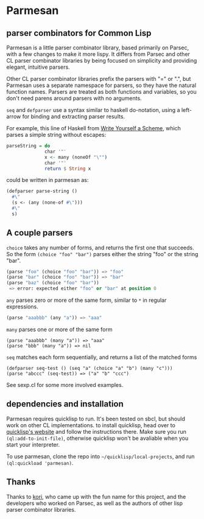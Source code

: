 # Parmesan
## parser combinators for Common Lisp

Parmesan is a little parser combinator library, based primarily on Parsec, with a few changes to make it more lispy.
It differs from Parsec and other CL parser combinator libraries by being focused on simplicity and providing elegant, intuitive parsers.

Other CL parser combinator libraries prefix the parsers with "=" or ".", but Parmesan uses a separate namespace for parsers,
so they have the natural function names. Parsers are treated as both functions and variables, 
so you don't need parens around parsers with no arguments.

`seq` and `defparser` use a syntax similar to haskell do-notation, using a left-arrow for binding and extracting parser results.

For example, this line of Haskell from [Write Yourself a Scheme](https://en.wikibooks.org/wiki/Write_Yourself_a_Scheme_in_48_Hours), 
which parses a simple string without escapes:

```Haskell
parseString = do
              char '"'
              x <- many (noneOf "\"")
              char '"'
              return $ String x
```
                  
could be written in parmesan as:

```cl
(defparser parse-string ()
  #\" 
  (s <- (any (none-of #\"))) 
  #\"
  s)
```

## A couple parsers

`choice` takes any number of forms, and returns the first one that succeeds.
So the form `(choice "foo" "bar")` parses either the string "foo" or the string "bar".

```cl
(parse "foo" (choice "foo" "bar")) => "foo"
(parse "bar" (choice "foo" "bar")) => "bar"
(parse "baz" (choice "foo" "bar"))
 => error: expected either "foo" or "bar" at position 0
```

`any` parses zero or more of the same form, similar to `*` in regular expressions.

```cl
(parse "aaabbb" (any "a")) => "aaa"
```

`many` parses one or more of the same form

```
(parse "aaabbb" (many "a")) => "aaa"
(parse "bbb" (many "a")) => nil
```
    
`seq` matches each form sequentially, and returns a list of the matched forms

```    
(defparser seq-test () (seq "a" (choice "a" "b") (many "c")))
(parse "abccc" (seq-test)) => ("a" "b" "ccc")
```
 
See sexp.cl for some more involved examples.

## dependencies and installation

Parmesan requires quicklisp to run. It's been tested on sbcl, but should work on other CL implementations.
to install quicklisp, head over to [quicklisp's website](https://www.quicklisp.org/beta/) and follow the instructions there.
Make sure you run `(ql:add-to-init-file)`, otherwise quicklisp won't be avaliable when you start your interpreter.

To use parmesan, clone the repo into `~/quicklisp/local-projects`, and run `(ql:quickload 'parmesan)`.

## Thanks

Thanks to [kori](https://github.com/kori), who came up with the fun name for this project, and
the developers who worked on Parsec, as well as the authors of other lisp parser combinator libraries.